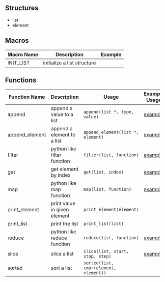 ## Structures ##
- list
- element

## Macros ##

| Macro Name                      | Description                 | Example |
|---------------------------------|-----------------------------|---------|
| INIT_LIST                       | initialize a list structure |         |

## Functions ##

| Function Name  | Description                  | Usage                                  | Example Usage                          |
|----------------|------------------------------|----------------------------------------|----------------------------------------|
| append         | append a value to a list     | `append(list *, type, value)`          | [example](examples/append.c)           |
| append_element | append a element to a list   | `append_element(list *, element)`      | [example](examples/append_element.c)   |
| filter          | python like filter function   | `filter(list, function)`                | [example](examples/filter.c)            |
| get            | get element by index         | `get(list, index)`                     | [example](examples/get.c)              |
| map            | python like map function     | `map(list, function)`                  | [example](examples/map.c)              |
| print_element  | print value in given element | `print_element(element)`               |                                        |
| print_list     | print the list               | `print_list(list)`                     |                                        |
| reduce         | python like reduce function  | `reduce(list, function)`               | [example](examples/reduce.c)           |
| slice          | slice a list                 | `slice(list, start, stop, step)`       | [example](examples/slice.c)            |
| sorted         | sort a list                  | `sorted(list, cmpr(element, element))` |                                        |
